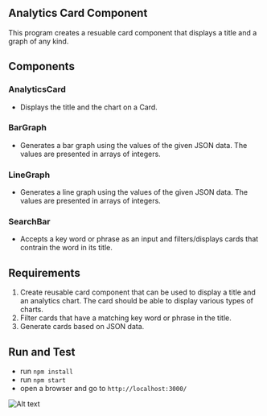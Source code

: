 ## Analytics Card Component

This program creates a resuable card component that displays a title and a graph of any kind.

## Components

### AnalyticsCard

- Displays the title and the chart on a Card.

### BarGraph

- Generates a bar graph using the values of the given JSON data. The values are presented in arrays of integers.

### LineGraph

- Generates a line graph using the values of the given JSON data. The values are presented in arrays of integers.

### SearchBar

- Accepts a key word or phrase as an input and filters/displays cards that contrain the word in its title.

## Requirements

1. Create reusable card component that can be used to display a title and an analytics chart. The card should be able to display various types of charts.
2. Filter cards that have a matching key word or phrase in the title.
3. Generate cards based on JSON data.

## Run and Test

- run `npm install`
- run `npm start`
- open a browser and go to `http://localhost:3000/`

![Alt text](./CardComoonent.png?raw=true)
